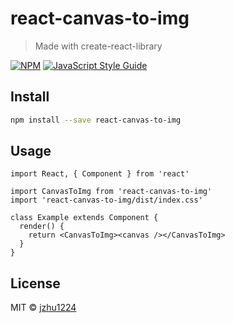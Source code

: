 # react-canvas-to-img

> Made with create-react-library

[![NPM](https://img.shields.io/npm/v/react-canvas-to-img.svg)](https://www.npmjs.com/package/react-canvas-to-img) [![JavaScript Style Guide](https://img.shields.io/badge/code_style-standard-brightgreen.svg)](https://standardjs.com)

## Install

```bash
npm install --save react-canvas-to-img
```

## Usage

```tsx
import React, { Component } from 'react'

import CanvasToImg from 'react-canvas-to-img'
import 'react-canvas-to-img/dist/index.css'

class Example extends Component {
  render() {
    return <CanvasToImg><canvas /></CanvasToImg>
  }
}
```

## License

MIT © [jzhu1224](https://github.com/jzhu1224)
